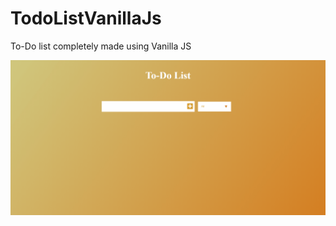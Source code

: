 # TodoListVanillaJs
To-Do list completely made using Vanilla JS

![alt text](https://github.com/shaksham08/TodoListVanillaJs/blob/master/test.gif)
